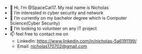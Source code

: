 - 👋 Hi, I’m @SpaceCat17. My real name is Nicholas
- 👀 I’m interested in cyber security and network
- 🌱 I’m currently on my bachelor degree which is Computer Science(Cyber Security)
- 💞️ I’m looking to volunteer on any IT project
- 📫 feel free to contact me on
     - LinkedIn: https://www.linkedin.com/in/nicholas-5a6191199/
     - Email: nicholas170702@gmail.com
